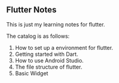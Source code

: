 ## Flutter Notes
This is just my learning notes for flutter.

The catalog is as follows:
1. How to set up a environment for flutter.
2. Getting started with Dart.
3. How to use Android Studio.
4. The file structure of flutter.
5. Basic Widget
